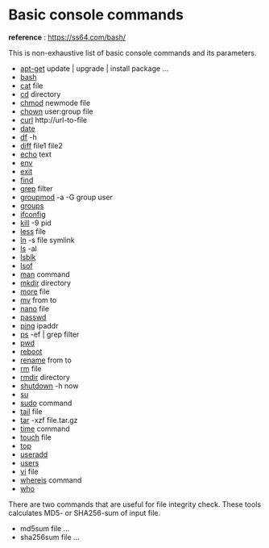 Basic console commands
======================

**reference** : https://ss64.com/bash/

This is non-exhaustive list of basic console commands and its parameters.

- [apt-get](https://ss64.com/bash/apt-get.html) update | upgrade | install package ...
- [bash](https://ss64.com/bash/bash.html)
- [cat](https://ss64.com/bash/cat.html) file
- [cd](https://ss64.com/bash/cd.html) directory
- [chmod](https://ss64.com/bash/chmod.html) newmode file
- [chown](https://ss64.com/bash/chown.html) user:group file
- [curl](https://ss64.com/bash/curl.html) http://url-to-file
- [date](https://ss64.com/bash/date.html)
- [df](https://ss64.com/bash/df.html) -h
- [diff](https://ss64.com/bash/diff.html) file1 file2
- [echo](https://ss64.com/bash/echo.html) text
- [env](https://ss64.com/bash/env.html)
- [exit](https://ss64.com/bash/exit.html)
- [find](https://ss64.com/bash/find.html)
- [grep](https://ss64.com/bash/grep.html) filter
- [groupmod](https://ss64.com/bash/groupmod.html) -a -G group user
- [groups](https://ss64.com/bash/groups.html)
- [ifconfig](https://ss64.com/bash/ifconfig.html)
- [kill](https://ss64.com/bash/kill.html) -9 pid
- [less](https://ss64.com/bash/less.html) file
- [ln](https://ss64.com/bash/ln.html) -s file symlink
- [ls](https://ss64.com/bash/ls.html) -al
- [lsblk](https://ss64.com/bash/lsblk.html)
- [lsof](https://ss64.com/bash/lsof.html)
- [man](https://ss64.com/bash/man.html) command
- [mkdir](https://ss64.com/bash/mkdir.html) directory
- [more](https://ss64.com/bash/more.html) file
- [mv](https://ss64.com/bash/mv.html) from to
- [nano](https://ss64.com/bash/nano.html) file
- [passwd](https://ss64.com/bash/passwd.html)
- [ping](https://ss64.com/bash/ping.html) ipaddr
- [ps](https://ss64.com/bash/ps.html) -ef | grep filter
- [pwd](https://ss64.com/bash/pwd.html)
- [reboot](https://ss64.com/bash/reboot.html)
- [rename](https://ss64.com/bash/rename.html) from to
- [rm](https://ss64.com/bash/rm.html) file
- [rmdir](https://ss64.com/bash/rmdir.html) directory
- [shutdown](https://ss64.com/bash/shutdown.html) -h now
- [su](https://ss64.com/bash/su.html)
- [sudo](https://ss64.com/bash/sudo.html) command
- [tail](https://ss64.com/bash/tail.html) file
- [tar](https://ss64.com/bash/tar.html) -xzf file.tar.gz
- [time](https://ss64.com/bash/time.html) command
- [touch](https://ss64.com/bash/touch.html) file
- [top](https://ss64.com/bash/top.html)
- [useradd](https://ss64.com/bash/useradd.html)
- [users](https://ss64.com/bash/users.html)
- [vi](https://ss64.com/bash/vi.html) file
- [whereis](https://ss64.com/bash/whereis.html) command
- [who](https://ss64.com/bash/who.html)

There are two commands that are useful for file integrity check. These tools
calculates MD5- or SHA256-sum of input file.

- md5sum file ...
- sha256sum file ...
